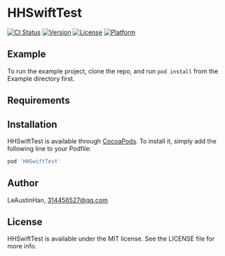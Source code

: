 # HHSwiftTest

[![CI Status](https://img.shields.io/travis/LeAustinHan/HHSwiftTest.svg?style=flat)](https://travis-ci.org/LeAustinHan/HHSwiftTest)
[![Version](https://img.shields.io/cocoapods/v/HHSwiftTest.svg?style=flat)](https://cocoapods.org/pods/HHSwiftTest)
[![License](https://img.shields.io/cocoapods/l/HHSwiftTest.svg?style=flat)](https://cocoapods.org/pods/HHSwiftTest)
[![Platform](https://img.shields.io/cocoapods/p/HHSwiftTest.svg?style=flat)](https://cocoapods.org/pods/HHSwiftTest)

## Example

To run the example project, clone the repo, and run `pod install` from the Example directory first.

## Requirements

## Installation

HHSwiftTest is available through [CocoaPods](https://cocoapods.org). To install
it, simply add the following line to your Podfile:

```ruby
pod 'HHSwiftTest'
```

## Author

LeAustinHan, 314456527@qq.com

## License

HHSwiftTest is available under the MIT license. See the LICENSE file for more info.
